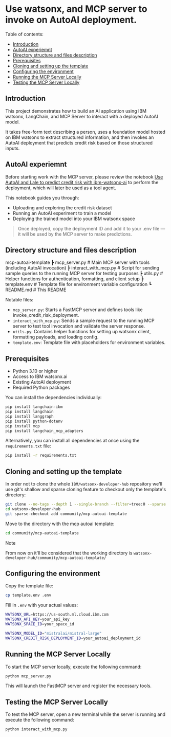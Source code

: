 # Use watsonx, and MCP server to invoke on AutoAI deployment.

Table of contents:  
* [Introduction](#introduction)  
* [AutoAI experiemnt](#autoai_experiemnt)  
* [Directory structure and files description](#directory-structure-and-files-description)  
* [Prerequisites](#prerequisites)  
* [Cloning and setting up the template](#cloning-and-setting-up-the-template)  
* [Configuring the environment](#configuring-the-environment)  
* [Running the MCP Server Locally](#running-the-mcp-server-locally)  
* [Testing the MCP Server Locally](#testing-the-mcp-server-locally)  


## Introduction  

This project demonstrates how to build an AI application using IBM watsonx, LangChain, and MCP Server to interact with a deployed AutoAI model.

It takes free-form text describing a person, uses a foundation model hosted on IBM watsonx to extract structured information, and then invokes an AutoAI deployment that predicts credit risk based on those structured inputs.

## AutoAI experiemnt

Before starting work with the MCP server, please review the notebook [Use AutoAI and Lale to predict credit risk with ibm-watsonx-ai](https://github.com/IBM/watsonx-ai-samples/blob/master/cloud/notebooks/python_sdk/experiments/autoai/Use%20AutoAI%20and%20Lale%20to%20predict%20credit%20risk.ipynb) to perform the deployment, which will later be used as a tool agent.

This notebook guides you through:

- Uploading and exploring the credit risk dataset
- Running an AutoAI experiment to train a model
- Deploying the trained model into your IBM watsonx space

> Once deployed, copy the deployment ID and add it to your .env file — it will be used by the MCP server to make predictions.

## Directory structure and files description

mcp-autoai-template
 ┣ mcp_server.py          # Main MCP server with tools (including AutoAI invocation)
 ┣ interact_with_mcp.py   # Script for sending sample queries to the running MCP server for testing purposes
 ┣ utils.py               # Helper functions for authentication, formatting, and client setup
 ┣ template.env           # Template file for environment variable configuration
 ┗ README.md              # This README

Notable files:
- `mcp_server.py`: Starts a FastMCP server and defines tools like invoke_credit_risk_deployment.
- `interact_with_mcp.py`: Sends a sample request to the running MCP server to test tool invocation and validate the server response.
- `utils.py`: Contains helper functions for setting up watsonx client, formatting payloads, and loading config.
- `template.env`: Template file with placeholders for environment variables.

## Prerequisites

- Python 3.10 or higher
- Access to IBM watsonx.ai
- Existing AutoAI deployment
- Required Python packages

You can install the dependencies individually:
```sh
pip install langchain-ibm
pip install langchain
pip install langgraph
pip install python-dotenv
pip install mcp
pip install langchain_mcp_adapters
```
Alternatively, you can install all dependencies at once using the `requirements.txt` file:
```sh
pip install -r requirements.txt
```

## Cloning and setting up the template

In order not to clone the whole `IBM/watsonx-developer-hub` repository we'll use git's shallow and sparse cloning feature to checkout only the template's directory:  

```sh
git clone --no-tags --depth 1 --single-branch --filter=tree:0 --sparse https://github.com/IBM/watsonx-developer-hub.git
cd watsonx-developer-hub
git sparse-checkout add community/mcp-autoai-template
```  

Move to the directory with the mcp autoai template:

```sh
cd community/mcp-autoai-template
```

> [!NOTE]
> From now on it'll be considered that the working directory is `watsonx-developer-hub/community/mcp-autoai-template/` 

## Configuring the environment

Copy the template file:

```sh
cp template.env .env
```

Fill in `.env` with your actual values:

```sh
WATSONX_URL=https://us-south.ml.cloud.ibm.com
WATSONX_API_KEY=your_api_key
WATSONX_SPACE_ID=your_space_id

WATSONX_MODEL_ID="mistralai/mistral-large"
WATSONX_CREDIT_RISK_DEPLOYMENT_ID=your_autoai_deployment_id
```

## Running the MCP Server Locally

To start the MCP server locally, execute the following command:

```sh
python mcp_server.py
```

This will launch the FastMCP server and register the necessary tools.

## Testing the MCP Server Locally

To test the MCP server, open a new terminal while the server is running and execute the following command:

```sh
python interact_with_mcp.py  
```
